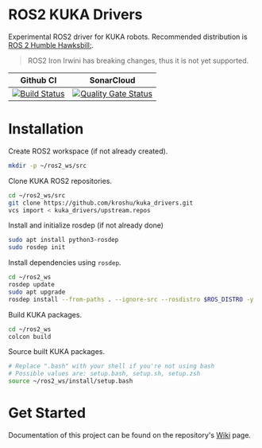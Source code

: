# ROS2 KUKA Drivers

Experimental ROS2 driver for KUKA robots. Recommended distribution is [ROS 2 Humble Hawksbill:](https://docs.ros.org/en/humble/Installation.html).

> ROS2 Iron Irwini has breaking changes, thus it is not yet supported.

Github CI | SonarCloud
------------| ---------------
[![Build Status](https://github.com/kroshu//kuka_drivers/workflows/CI/badge.svg?branch=master)](https://github.com/kroshu/ros2_kuka_sunrise_fri_driver/actions) | [![Quality Gate Status](https://sonarcloud.io/api/project_badges/measure?project=kroshu_kuka_drivers&metric=alert_status)](https://sonarcloud.io/dashboard?id=kroshu_kuka_drivers)

# Installation

Create ROS2 workspace (if not already created).
```bash
mkdir -p ~/ros2_ws/src
```

Clone KUKA ROS2 repositories.
```bash
cd ~/ros2_ws/src
git clone https://github.com/kroshu/kuka_drivers.git
vcs import < kuka_drivers/upstream.repos
```

Install and initialize rosdep (if not already done)
```bash
sudo apt install python3-rosdep
sudo rosdep init
```

Install dependencies using `rosdep`.
```bash
cd ~/ros2_ws
rosdep update
sudo apt upgrade
rosdep install --from-paths . --ignore-src --rosdistro $ROS_DISTRO -y
```

Build KUKA packages.
```bash
cd ~/ros2_ws
colcon build
```

Source built KUKA packages.
```bash
# Replace ".bash" with your shell if you're not using bash
# Possible values are: setup.bash, setup.sh, setup.zsh
source ~/ros2_ws/install/setup.bash
```

# Get Started

Documentation of this project can be found on the repository's [Wiki](https://github.com/kroshu/kuka_drivers/wiki) page.